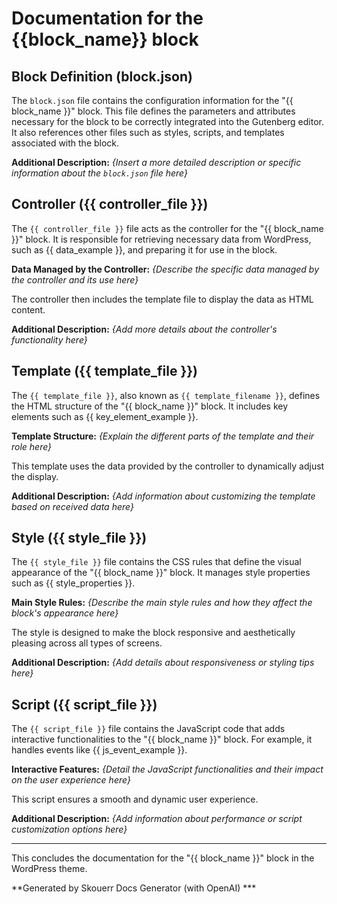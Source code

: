 # Documentation for the {{block_name}} block

## Block Definition (block.json)

The `block.json` file contains the configuration information for the "{{ block_name }}" block. This file defines the parameters and attributes necessary for the block to be correctly integrated into the Gutenberg editor. It also references other files such as styles, scripts, and templates associated with the block.

**Additional Description:** _{Insert a more detailed description or specific information about the `block.json` file here}_

## Controller ({{ controller_file }})

The `{{ controller_file }}` file acts as the controller for the "{{ block_name }}" block. It is responsible for retrieving necessary data from WordPress, such as {{ data_example }}, and preparing it for use in the block.

**Data Managed by the Controller:** _{Describe the specific data managed by the controller and its use here}_

The controller then includes the template file to display the data as HTML content.

**Additional Description:** _{Add more details about the controller's functionality here}_

## Template ({{ template_file }})

The `{{ template_file }}`, also known as `{{ template_filename }}`, defines the HTML structure of the "{{ block_name }}" block. It includes key elements such as {{ key_element_example }}.

**Template Structure:** _{Explain the different parts of the template and their role here}_

This template uses the data provided by the controller to dynamically adjust the display.

**Additional Description:** _{Add information about customizing the template based on received data here}_

## Style ({{ style_file }})

The `{{ style_file }}` file contains the CSS rules that define the visual appearance of the "{{ block_name }}" block. It manages style properties such as {{ style_properties }}.

**Main Style Rules:** _{Describe the main style rules and how they affect the block's appearance here}_

The style is designed to make the block responsive and aesthetically pleasing across all types of screens.

**Additional Description:** _{Add details about responsiveness or styling tips here}_

## Script ({{ script_file }})

The `{{ script_file }}` file contains the JavaScript code that adds interactive functionalities to the "{{ block_name }}" block. For example, it handles events like {{ js_event_example }}.

**Interactive Features:** _{Detail the JavaScript functionalities and their impact on the user experience here}_

This script ensures a smooth and dynamic user experience.

**Additional Description:** _{Add information about performance or script customization options here}_

----------

This concludes the documentation for the "{{ block_name }}" block in the WordPress theme.

**Generated by Skouerr Docs Generator (with OpenAI) ***